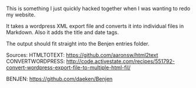 This is something I just quickly hacked together when I was wanting to redo my website.

It takes a wordpress XML export file and converts it into individual files in Markdown. Also it adds the title and date tags.

The output should fit straight into the Benjen entries folder.

Sources:
HTMLTOTEXT: https://github.com/aaronsw/html2text
CONVERTWORDPRESS: http://code.activestate.com/recipes/551792-convert-wordpress-export-file-to-multiple-html-fil/

BENJEN: https://github.com/daeken/Benjen
